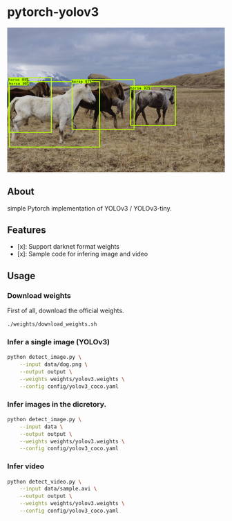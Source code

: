 # pytorch-yolov3

![](output/herd_of_horses.png)

## About

simple Pytorch implementation of YOLOv3 / YOLOv3-tiny.

## Features

- [x]: Support darknet format weights
- [x]: Sample code for infering image and video

## Usage

### Download weights

First of all, download the official weights.

```bash
./weights/download_weights.sh
```

### Infer a single image (YOLOv3)

```bash
python detect_image.py \
    --input data/dog.png \
    --output output \
    --weights weights/yolov3.weights \
    --config config/yolov3_coco.yaml
```

### Infer images in the dicretory.

```bash
python detect_image.py \
    --input data \
    --output output \
    --weights weights/yolov3.weights \
    --config config/yolov3_coco.yaml
```

### Infer video

```bash
python detect_video.py \
    --input data/sample.avi \
    --output output \
    --weights weights/yolov3.weights \
    --config config/yolov3_coco.yaml
```
